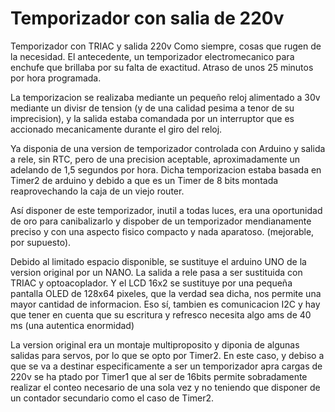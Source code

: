 # Temporizador con salia de 220v
Temporizador con TRIAC y salida 220v
Como siempre, cosas que rugen de la necesidad.
El antecedente, un temporizador electromecanico para enchufe que brillaba por su falta de exactitud.
Atraso de unos 25 minutos por hora programada.

La temporizacion se realizaba mediante un pequeño reloj alimentado a 30v mediante un divisr de tension (y de una calidad pesima a tenor de su imprecision), y la salida estaba comandada por un interruptor que es accionado mecanicamente durante el giro del reloj.

Ya disponia de una version de temporizador controlada con Arduino y salida a rele, sin RTC, pero de una precision aceptable, aproximadamente un adelando de 1,5 segundos por hora. Dicha temporizacion estaba basada en Timer2 de arduino y debido a que es un Timer de 8 bits montada reaprovechando la caja de un viejo router.

Así disponer de este temporizador, inutil a todas luces, era una oportunidad de oro para canibalizarlo y dispober de un temporizador mendianamente preciso y con una aspecto fisico compacto y nada aparatoso. (mejorable, por supuesto).

Debido al limitado espacio disponible, se sustituye el arduino UNO de la version original por un NANO.
La salida a rele pasa a ser sustituida con TRIAC y optoacoplador. Y el LCD 16x2 se sustituye por una pequeña pantalla OLED de 128x64 pixeles, que la verdad sea dicha, nos permite una mayor cantidad de informacion. Eso sí, tambien es comunicacion I2C y hay que tener en cuenta que su escritura y refresco necesita algo ams de 40 ms (una autentica enormidad)

La version original era un montaje multiproposito y diponia de algunas salidas para servos, por lo que se opto por Timer2.
En este caso, y debiso a que se va a destinar especificamente a ser un temporizador apra cargas de 220v se ha ptado por Timer1 que al ser de 16bits permite sobradamente realizar el conteo necesario de una sola vez y no teniendo que disponer de un contador secundario como el caso de Timer2.


